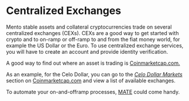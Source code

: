 # Centralized Exchanges

Mento stable assets and collateral cryptocurrencies trade on several centralized exchanges (CEXs). CEXs are a good way to get started with crypto and to on-ramp or off-ramp to and from the fiat money world, for example the US Dollar or the Euro. To use centralized exchange services, you will have to create an account and provide identity verification.&#x20;

A good way to find out where an asset is trading is [Coinmarketcap.com.](https://coinmarketcap.com/)&#x20;

As an example, for the Celo Dollar, you can go to the [_Celo Dollar Markets_](https://coinmarketcap.com/currencies/celo-dollar/) section on [Coinmarketcap.com](https://coinmarketcap.com) and view a list of available exchanges.

To automate your on-and-offramp processes, [MATE](https://docs.mento.org/mento/on-off-ramp/automation-via-mate) could come handy.
